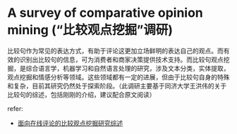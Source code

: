 # A survey of comparative opinion mining (“比较观点挖掘”调研)

比较句作为常见的表达方式，有助于评论这更加立场鲜明的表达自己的观点。而有效的识别出比较句的信息，可为消费者和商家决策提供技术支持。而比较句观点挖掘，是综合语言学，机器学习和自然语言处理的研究，涉及文本分类，实体提取，观点挖掘和情感分析等领域。这些领域都有一定的进展，但由于比较句自身的特殊和复杂，目前其研究仍然处于探索阶段。（此调研主要基于同济大学王洪伟的关于比较句的综述，包括刚刚的介绍，建议配合原文阅读）

refer:
- [面向在线评论的比较观点挖掘研究综述](https://www.researchgate.net/publication/317132492_mianxiangzaixianpinglundebijiaoguandianwajueyanjiuzongshu)

